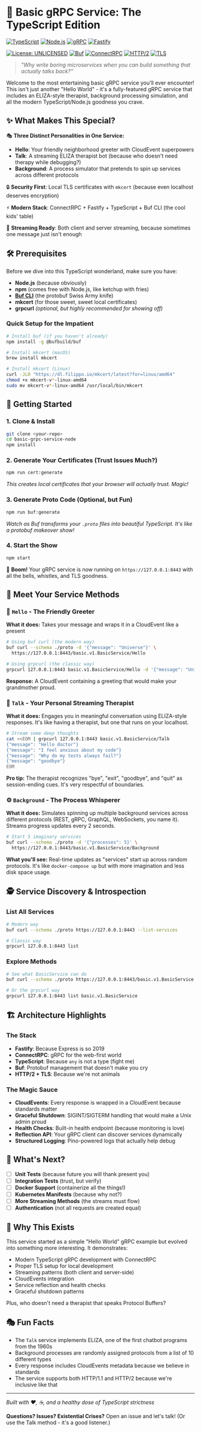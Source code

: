 # 🚀 Basic gRPC Service: The TypeScript Edition

[![TypeScript](https://img.shields.io/badge/TypeScript-007ACC?style=for-the-badge&logo=typescript&logoColor=white)](https://www.typescriptlang.org/)
[![Node.js](https://img.shields.io/badge/Node.js-43853D?style=for-the-badge&logo=node.js&logoColor=white)](https://nodejs.org/)
[![gRPC](https://img.shields.io/badge/gRPC-4285F4?style=for-the-badge&logo=grpc&logoColor=white)](https://grpc.io/)
[![Fastify](https://img.shields.io/badge/Fastify-000000?style=for-the-badge&logo=fastify&logoColor=white)](https://www.fastify.io/)

[![License: UNLICENSED](https://img.shields.io/badge/License-UNLICENSED-red.svg)](https://opensource.org/licenses/)
[![Buf](https://img.shields.io/badge/Buf-235BDB?style=flat&logo=buf&logoColor=white)](https://buf.build/)
[![ConnectRPC](https://img.shields.io/badge/ConnectRPC-654FF0?style=flat&logo=connect&logoColor=white)](https://connectrpc.com/)
[![HTTP/2](https://img.shields.io/badge/HTTP%2F2-Enabled-green?style=flat)](https://http2.github.io/)
[![TLS](https://img.shields.io/badge/TLS-Secured-green?style=flat&logo=letsencrypt&logoColor=white)](https://en.wikipedia.org/wiki/Transport_Layer_Security)

> *"Why write boring microservices when you can build something that actually talks back?"*

Welcome to the most entertaining basic gRPC service you'll ever encounter! This isn't just another "Hello World" - it's a fully-featured gRPC service that includes an ELIZA-style therapist, background processing simulation, and all the modern TypeScript/Node.js goodness you crave.

## ✨ What Makes This Special?

🎭 **Three Distinct Personalities in One Service:**
- **Hello**: Your friendly neighborhood greeter with CloudEvent superpowers
- **Talk**: A streaming ELIZA therapist bot (because who doesn't need therapy while debugging?)
- **Background**: A process simulator that pretends to spin up services across different protocols

🔒 **Security First**: Local TLS certificates with `mkcert` (because even localhost deserves encryption)

⚡ **Modern Stack**: ConnectRPC + Fastify + TypeScript + Buf CLI (the cool kids' table)

🌊 **Streaming Ready**: Both client and server streaming, because sometimes one message just isn't enough

## 🛠️ Prerequisites

Before we dive into this TypeScript wonderland, make sure you have:

- **Node.js** (because obviously)
- **npm** (comes free with Node.js, like ketchup with fries)
- **[Buf CLI](https://buf.build)** (the protobuf Swiss Army knife)
- **mkcert** (for those sweet, sweet local certificates)
- **grpcurl** *(optional, but highly recommended for showing off)*

### Quick Setup for the Impatient

```bash
# Install buf (if you haven't already)
npm install -g @bufbuild/buf

# Install mkcert (macOS)
brew install mkcert

# Install mkcert (Linux)
curl -JLO "https://dl.filippo.io/mkcert/latest?for=linux/amd64"
chmod +x mkcert-v*-linux-amd64
sudo mv mkcert-v*-linux-amd64 /usr/local/bin/mkcert
```

## 🚀 Getting Started

### 1. Clone & Install
```bash
git clone <your-repo>
cd basic-grpc-service-node
npm install
```

### 2. Generate Your Certificates (Trust Issues Much?)
```bash
npm run cert:generate
```
*This creates local certificates that your browser will actually trust. Magic!*

### 3. Generate Proto Code (Optional, but Fun)
```bash
npm run buf:generate
```
*Watch as Buf transforms your `.proto` files into beautiful TypeScript. It's like a protobuf makeover show!*

### 4. Start the Show
```bash
npm start
```

🎉 **Boom!** Your gRPC service is now running on `https://127.0.0.1:8443` with all the bells, whistles, and TLS goodness.

## 🎪 Meet Your Service Methods

### 👋 `Hello` - The Friendly Greeter
**What it does:** Takes your message and wraps it in a CloudEvent like a present

```bash
# Using buf curl (the modern way)
buf curl --schema ./proto -d '{"message": "Universe"}' \
  https://127.0.0.1:8443/basic.v1.BasicService/Hello

# Using grpcurl (the classic way)
grpcurl 127.0.0.1:8443 basic.v1.BasicService/Hello -d '{"message": "Universe"}'
```

**Response:** A CloudEvent containing a greeting that would make your grandmother proud.

### 💬 `Talk` - Your Personal Streaming Therapist
**What it does:** Engages you in meaningful conversation using ELIZA-style responses. It's like having a therapist, but one that runs on your localhost.

```bash
# Stream some deep thoughts
cat <<EOM | grpcurl 127.0.0.1:8443 basic.v1.BasicService/Talk
{"message": "Hello doctor"}
{"message": "I feel anxious about my code"}
{"message": "Why do my tests always fail?"}
{"message": "goodbye"}
EOM
```

**Pro tip:** The therapist recognizes "bye", "exit", "goodbye", and "quit" as session-ending cues. It's very respectful of boundaries.

### ⚙️ `Background` - The Process Whisperer
**What it does:** Simulates spinning up multiple background services across different protocols (REST, gRPC, GraphQL, WebSockets, you name it). Streams progress updates every 2 seconds.

```bash
# Start 5 imaginary services
buf curl --schema ./proto -d '{"processes": 5}' \
  https://127.0.0.1:8443/basic.v1.BasicService/Background
```

**What you'll see:** Real-time updates as "services" start up across random protocols. It's like `docker-compose up` but with more imagination and less disk space usage.

## 🕵️ Service Discovery & Introspection

### List All Services
```bash
# Modern way
buf curl --schema ./proto https://127.0.0.1:8443 --list-services

# Classic way
grpcurl 127.0.0.1:8443 list
```

### Explore Methods
```bash
# See what BasicService can do
buf curl --schema ./proto https://127.0.0.1:8443/basic.v1.BasicService --list-methods

# Or the grpcurl way
grpcurl 127.0.0.1:8443 list basic.v1.BasicService
```

## 🏗️ Architecture Highlights

### The Stack
- **Fastify**: Because Express is so 2019
- **ConnectRPC**: gRPC for the web-first world
- **TypeScript**: Because `any` is not a type (fight me)
- **Buf**: Protobuf management that doesn't make you cry
- **HTTP/2 + TLS**: Because we're not animals

### The Magic Sauce
- **CloudEvents**: Every response is wrapped in a CloudEvent because standards matter
- **Graceful Shutdown**: SIGINT/SIGTERM handling that would make a Unix admin proud
- **Health Checks**: Built-in health endpoint (because monitoring is love)
- **Reflection API**: Your gRPC client can discover services dynamically
- **Structured Logging**: Pino-powered logs that actually help debug

## 🎯 What's Next?

- [ ] **Unit Tests** (because future you will thank present you)
- [ ] **Integration Tests** (trust, but verify)
- [ ] **Docker Support** (containerize all the things!)
- [ ] **Kubernetes Manifests** (because why not?)
- [ ] **More Streaming Methods** (the streams must flow)
- [ ] **Authentication** (not all requests are created equal)

## 🤔 Why This Exists

This service started as a simple "Hello World" gRPC example but evolved into something more interesting. It demonstrates:

- Modern TypeScript gRPC development with ConnectRPC
- Proper TLS setup for local development
- Streaming patterns (both client and server-side)
- CloudEvents integration
- Service reflection and health checks
- Graceful shutdown patterns

Plus, who doesn't need a therapist that speaks Protocol Buffers?

## 🎭 Fun Facts

- The `Talk` service implements ELIZA, one of the first chatbot programs from the 1960s
- Background processes are randomly assigned protocols from a list of 10 different types
- Every response includes CloudEvents metadata because we believe in standards
- The service supports both HTTP/1.1 and HTTP/2 because we're inclusive like that

---

*Built with ❤️, ☕, and a healthy dose of TypeScript strictness*

**Questions? Issues? Existential Crises?** Open an issue and let's talk! (Or use the Talk method - it's a good listener.)
